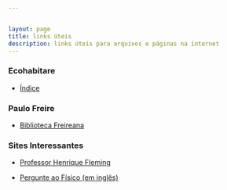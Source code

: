 ```yaml
---


layout: page
title: links úteis
description: links úteis para arquivos e páginas na internet
---
```

### Ecohabitare

- [Índice](https://itxesco.github.io/biblioteca/ecohabitare/index.md)



### Paulo Freire

- [Biblioteca Freireana](/freire.md)


### Sites Interessantes

- [Professor Henrique Fleming](http://www.hfleming.com)

- [Pergunte ao Físico (em inglês)](https://www.askthephysicist.com/)

